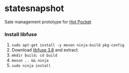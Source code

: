 # statesnapshot

Sate management prototype for [Hot Pocket](https://github.com/HotPocketDev/core)

### Install libfuse

1. `sudo apt-get install -y meson ninja-build pkg-config`
2. Download [libfuse 3.8](https://github.com/libfuse/libfuse/releases/download/fuse-3.8.0/fuse-3.8.0.tar.xz) and extract.
3. `mkdir build; cd build`
4. `meson .. && ninja`
6. `sudo ninja install`